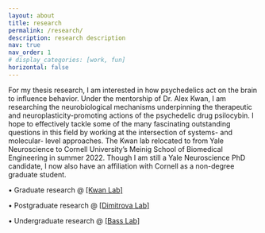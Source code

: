 ```yaml
---
layout: about
title: research
permalink: /research/
description: research description
nav: true
nav_order: 1
# display_categories: [work, fun]
horizontal: false
---
```


For my thesis research, I am interested in how psychedelics act on the brain to influence behavior. Under the mentorship of Dr. Alex Kwan, I am researching the neurobiological mechanisms underpinning the therapeutic and neuroplasticity-promoting actions of the psychedelic drug psilocybin. I hope to effectively tackle some of the many fascinating outstanding questions in this field by working at the intersection of systems- and molecular- level approaches.
The Kwan lab relocated to from Yale Neuroscience to Cornell University’s Meinig School of Biomedical Engineering in summer 2022. Though I am still a Yale Neuroscience PhD candidate, I now also have an affiliation with Cornell as a non-degree graduate student.

<p> • Graduate research @ <a href="http://alexkwanlab.org">[Kwan Lab]</a></p>
<p> • Postgraduate research @ <a href="http://dimitrovalab.yale.edu">[Dimitrova Lab]</a></p>
<p> • Undergraduate research @ <a href="http://dimitrovalab.yale.edu">[Bass Lab] </a></p>



<!-- pages/projects.md -->
<!-- <div class="projects">
{%- if site.enable_project_categories and page.display_categories %}
  <!-- Display categorized projects -->
  <!-- {%- for category in page.display_categories %}
  <h2 class="category">{{ category }}</h2>
  {%- assign categorized_projects = site.projects | where: "category", category -%}
  {%- assign sorted_projects = categorized_projects | sort: "importance" %}
  <!-- Generate cards for each project -->
  <!-- {% if page.horizontal -%}
  <div class="container">
    <div class="row row-cols-2">
    {%- for project in sorted_projects -%}
      {% include projects_horizontal.html %}
    {%- endfor %}
    </div>
  </div>
  {%- else -%}
  <div class="grid">
    {%- for project in sorted_projects -%}
      {% include projects.html %}
    {%- endfor %}
  </div>
  {%- endif -%}
  {% endfor %}

{%- else -%} -->
<!-- Display projects without categories -->
  <!-- {%- assign sorted_projects = site.projects | sort: "importance" -%} -->
  <!-- Generate cards for each project -->
  <!-- {% if page.horizontal -%}
  <div class="container">
    <div class="row row-cols-2">
    {%- for project in sorted_projects -%}
      {% include projects_horizontal.html %}
    {%- endfor %}
    </div>
  </div>
  {%- else -%}
  <div class="grid">
    {%- for project in sorted_projects -%}
      {% include projects.html %}
    {%- endfor %}
  </div>
  {%- endif -%}
{%- endif -%}
</div> -->
